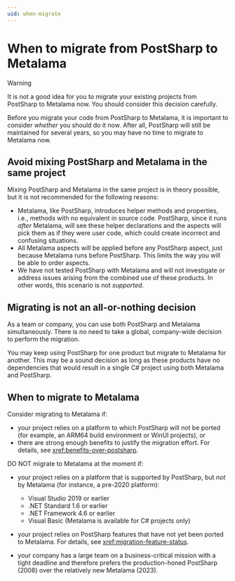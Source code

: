```yaml
---
uid: when-migrate
---
```


# When to migrate from PostSharp to Metalama

> [!WARNING]
> It is not a good idea for you to migrate your existing projects from PostSharp to Metalama now. You should consider this decision carefully.

Before you migrate your code from PostSharp to Metalama, it is important to consider _whether_ you should do it now. After all, PostSharp will still be maintained for several years, so you may have no time to migrate to Metalama now.

## Avoid mixing PostSharp and Metalama in the same project

Mixing PostSharp and Metalama in the same project is in theory possible, but it is not recommended for the following reasons:

* Metalama, like PostSharp, introduces helper methods and properties, i.e., methods with no equivalent in source code. PostSharp, since it runs _after_ Metalama, will see these helper declarations and the aspects will pick them as if they were user code, which could create incorrect and confusing situations.
* All Metalama aspects will be applied before any PostSharp aspect, just because Metalama runs before PostSharp. This limits the way you will be able to order aspects.
* We have not tested PostSharp with Metalama and will not investigate or address issues arising from the combined use of these products. In other words, this scenario is not _supported_.

## Migrating is not an all-or-nothing decision

As a team or company, you can use both PostSharp and Metalama simultaneously. There is no need to take a global, company-wide decision to perform the migration.

You may keep using PostSharp for one product but migrate to Metalama for another. This may be a sound decision as long as these products have no dependencies that would result in a single C# project using both Metalama and PostSharp.

## When to migrate to Metalama

Consider migrating to Metalama if:

* your project relies on a platform to which PostSharp will not be ported (for example, an ARM64 build environment or WinUI projects), or
* there are strong enough benefits to justify the migration effort. For details, see <xref:benefits-over-postsharp>.

DO NOT migrate to Metalama at the moment if:

* your project relies on a platform that is supported by PostSharp, but _not_ by Metalama (for instance, a pre-2020 platform):

  * Visual Studio 2019 or earlier
  * .NET Standard 1.6 or earlier
  * .NET Framework 4.6 or earlier
  * Visual Basic (Metalama is available for C# projects only)

* your project relies on PostSharp features that have not yet been ported to Metalama. For details, see <xref:migration-feature-status>.
* your company has a large team on a business-critical mission with a tight deadline and therefore prefers the production-honed PostSharp (2008) over the relatively new Metalama (2023).
